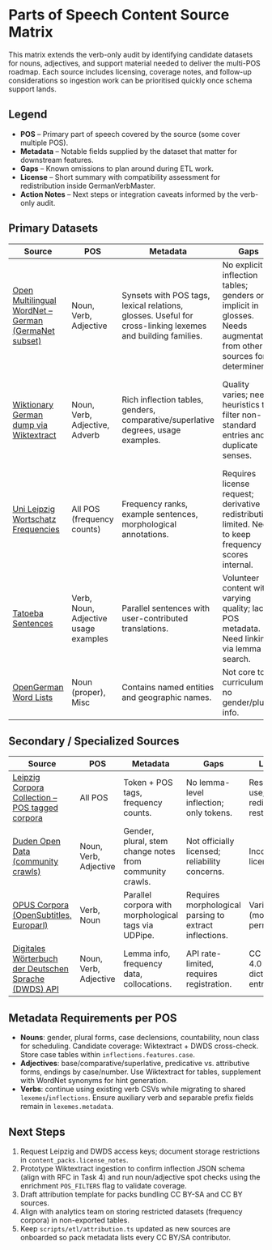 # Parts of Speech Content Source Matrix

This matrix extends the verb-only audit by identifying candidate datasets for nouns, adjectives, and support material needed to deliver the multi-POS roadmap. Each source includes licensing, coverage notes, and follow-up considerations so ingestion work can be prioritised quickly once schema support lands.

## Legend
- **POS** – Primary part of speech covered by the source (some cover multiple POS).
- **Metadata** – Notable fields supplied by the dataset that matter for downstream features.
- **Gaps** – Known omissions to plan around during ETL work.
- **License** – Short summary with compatibility assessment for redistribution inside GermanVerbMaster.
- **Action Notes** – Next steps or integration caveats informed by the verb-only audit.

## Primary Datasets

| Source | POS | Metadata | Gaps | License | Action Notes |
| --- | --- | --- | --- | --- | --- |
| [Open Multilingual WordNet – German (GermaNet subset)](https://compling.hss.ntu.edu.sg/omw/) | Noun, Verb, Adjective | Synsets with POS tags, lexical relations, glosses. Useful for cross-linking lexemes and building families. | No explicit inflection tables; genders only implicit in glosses. Needs augmentation from other sources for determiners. | [Open Wordnet License](https://openwordnet-pp.sourceforge.net/license.php) (BSD-like, redistribution allowed with attribution). | Use as canonical lexeme spine. Map synset IDs to deterministic `lexeme_id`s and merge with inflectional data from Wiktionary dump. |
| [Wiktionary German dump via Wiktextract](https://kaikki.org/dictionary/German/index.html) | Noun, Verb, Adjective, Adverb | Rich inflection tables, genders, comparative/superlative degrees, usage examples. | Quality varies; needs heuristics to filter non-standard entries and duplicate senses. | CC BY-SA 3.0 – compatible if we preserve attribution and share-alike for distributed packs. | Primary inflection feed. Store revision IDs in `inflections.source_revision` for deterministic checksums, implement attribution bundler in `content_packs`, drive noun/adjective pilot runs via enrichment `POS_FILTERS`, and capture Kaikki POS tags/usage notes into `words.pos_attributes` ahead of the lexeme schema rollout. |
| [Uni Leipzig Wortschatz Frequencies](https://wortschatz.uni-leipzig.de/en/download) | All POS (frequency counts) | Frequency ranks, example sentences, morphological annotations. | Requires license request; derivative redistribution limited. Need to keep frequency scores internal. | Research license; data cannot be re-distributed. | Use for internal telemetry weights only (populate `telemetry_priorities.frequency_rank`). Store raw data outside shipped packs. |
| [Tatoeba Sentences](https://tatoeba.org/eng/downloads) | Verb, Noun, Adjective usage examples | Parallel sentences with user-contributed translations. | Volunteer content with varying quality; lacks POS metadata. Need linking via lemma search. | CC BY 2.0. Attribution required; remix allowed. | Leverage for contextual hints and partner drill exports. Record `content_packs` metadata with contributor attribution. |
| [OpenGerman Word Lists](https://github.com/elastic/rally-data/tree/master/geonames) | Noun (proper), Misc | Contains named entities and geographic names. | Not core to curriculum; no gender/plural info. | Apache 2.0. | Optional enrichment for advanced packs; treat as secondary pack with `content_packs.tier = "supplemental"`. |

## Secondary / Specialized Sources

| Source | POS | Metadata | Gaps | License | Action Notes |
| --- | --- | --- | --- | --- | --- |
| [Leipzig Corpora Collection – POS tagged corpora](https://wortschatz.uni-leipzig.de/en/download/german) | All POS | Token + POS tags, frequency counts. | No lemma-level inflection; only tokens. | Research use; redistribution restricted. | Use to validate scheduling heuristics and telemetry weights. Do not package raw corpora; only derived statistics. |
| [Duden Open Data (community crawls)](https://dumps.wikimedia.org/other/) | Noun, Verb, Adjective | Gender, plural, stem change notes from community crawls. | Not officially licensed; reliability concerns. | Inconsistent licensing. | Avoid for production packs but monitor for validation cross-checks. |
| [OPUS Corpora (OpenSubtitles, Europarl)](https://opus.nlpl.eu/) | Verb, Noun | Parallel corpora with morphological tags via UDPipe. | Requires morphological parsing to extract inflections. | Various (mostly permissive). | Use for AI-driven hint generation and telemetry. Record parser revision in `telemetry_priorities.metadata`. |
| [Digitales Wörterbuch der Deutschen Sprache (DWDS) API](https://www.dwds.de/d/api) | Noun, Verb, Adjective | Lemma info, frequency data, collocations. | API rate-limited, requires registration. | CC BY-SA 4.0 for dictionary entries. | Integrate via fetcher script to cross-validate lemma metadata. Respect attribution in pack notes. |

## Metadata Requirements per POS

- **Nouns**: gender, plural forms, case declensions, countability, noun class for scheduling. Candidate coverage: Wiktextract + DWDS cross-check. Store case tables within `inflections.features.case`.  
- **Adjectives**: base/comparative/superlative, predicative vs. attributive forms, endings by case/number. Use Wiktextract for tables, supplement with WordNet synonyms for hint generation.  
- **Verbs**: continue using existing verb CSVs while migrating to shared `lexemes`/`inflections`. Ensure auxiliary verb and separable prefix fields remain in `lexemes.metadata`.

## Next Steps

1. Request Leipzig and DWDS access keys; document storage restrictions in `content_packs.license_notes`.
2. Prototype Wiktextract ingestion to confirm inflection JSON schema (align with RFC in Task 4) and run noun/adjective spot checks using the enrichment `POS_FILTERS` flag to validate coverage.
3. Draft attribution template for packs bundling CC BY-SA and CC BY sources.
4. Align with analytics team on storing restricted datasets (frequency corpora) in non-exported tables.
5. Keep `scripts/etl/attribution.ts` updated as new sources are onboarded so pack metadata lists every CC BY/SA contributor.
